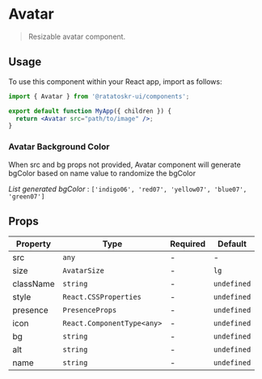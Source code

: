 # Avatar

> Resizable avatar component.

## Usage

To use this component within your React app, import as follows:

```jsx
import { Avatar } from '@ratatoskr-ui/components';

export default function MyApp({ children }) {
  return <Avatar src="path/to/image" />;
}
```

### Avatar Background Color

When src and bg props not provided, Avatar component will generate bgColor based on name value to randomize the bgColor

_List generated bgColor_ :
`['indigo06', 'red07', 'yellow07', 'blue07', 'green07']`

## Props

| Property  | Type                       | Required | Default     |
| --------- | -------------------------- | -------- | ----------- |
| src       | `any`                      | -        | -           |
| size      | `AvatarSize`               | -        | `lg`        |
| className | `string`                   | -        | `undefined` |
| style     | `React.CSSProperties`      | -        | `undefined` |
| presence  | `PresenceProps`            | -        | `undefined` |
| icon      | `React.ComponentType<any>` | -        | `undefined` |
| bg        | `string`                   | -        | `undefined` |
| alt       | `string`                   | -        | `undefined` |
| name      | `string`                   | -        | `undefined` |

